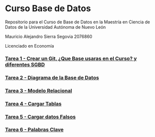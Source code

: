 # Curso Base de Datos

Repositorio para el Curso de Base de Datos en la Maestría en Ciencia de Datos de la Universidad Autónoma de Nuevo León

Mauricio Alejandro Sierra Segovia 2076860

Licenciado en Economía

### [Tarea 1 - Crear un Git, ¿Que Base usaras en el Curso? y diferentes SGBD](https://github.com/MauSierra/Curso_Base_de_Datos/blob/baae56d73317dfa0400e9c5bb1d2a40705bf02aa/Tarea%201.md)
### [Tarea 2 - Diagrama de la Base de Datos](https://github.com/MauSierra/Curso_Base_de_Datos/blob/4e50f870605db598e98e4272921d02cd8c4ce6cd/%23%20Tarea%202.md)
### [Tarea 3 - Modelo Relacional](https://github.com/MauSierra/Curso_Base_de_Datos/blob/fb1b086fba41873767301fcfb2dd94a65193211a/Tarea%203.md)
### [Tarea 4 - Cargar Tablas](https://github.com/MauSierra/Curso_Base_de_Datos/blob/545a8d0eb24131deede5cd0e668d73419089e66c/Tarea%204.sql)
### [Tarea 5 - Cargar datos Falsos](https://github.com/MauSierra/Curso_Base_de_Datos/blob/3aec71d9dac9d072fe5c51f5417eeb576e06fc6a/Tarea%205.md)
### [Tarea 6 - Palabras Clave](https://github.com/MauSierra/Curso_Base_de_Datos/blob/93a07ed9324609da20810f69d0feb453d2293905/%23%20Tarea%206.md)
